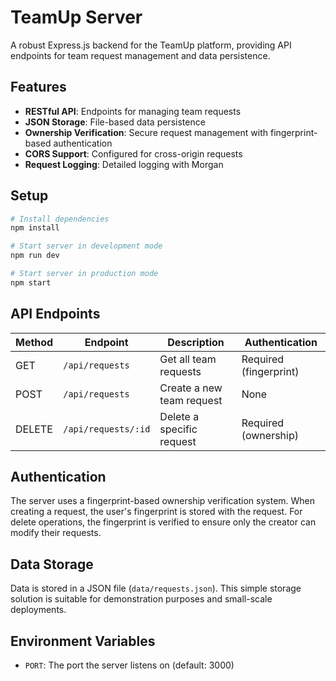 # TeamUp Server

A robust Express.js backend for the TeamUp platform, providing API endpoints for team request management and data persistence.

## Features

- **RESTful API**: Endpoints for managing team requests
- **JSON Storage**: File-based data persistence
- **Ownership Verification**: Secure request management with fingerprint-based authentication
- **CORS Support**: Configured for cross-origin requests
- **Request Logging**: Detailed logging with Morgan

## Setup

```bash
# Install dependencies
npm install

# Start server in development mode
npm run dev

# Start server in production mode
npm start
```

## API Endpoints

| Method | Endpoint | Description | Authentication |
|--------|----------|-------------|----------------|
| GET | `/api/requests` | Get all team requests | Required (fingerprint) |
| POST | `/api/requests` | Create a new team request | None |
| DELETE | `/api/requests/:id` | Delete a specific request | Required (ownership) |

## Authentication

The server uses a fingerprint-based ownership verification system. When creating a request, the user's fingerprint is stored with the request. For delete operations, the fingerprint is verified to ensure only the creator can modify their requests.

## Data Storage

Data is stored in a JSON file (`data/requests.json`). This simple storage solution is suitable for demonstration purposes and small-scale deployments.

## Environment Variables

- `PORT`: The port the server listens on (default: 3000) 